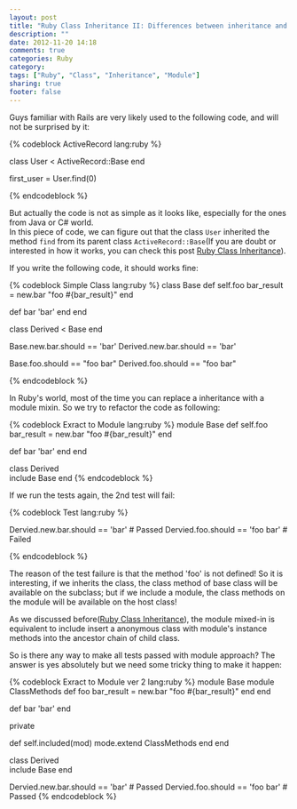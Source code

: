 ```yaml
---
layout: post
title: "Ruby Class Inheritance II: Differences between inheritance and mixin"
description: ""
date: 2012-11-20 14:18
comments: true
categories: Ruby
category: 
tags: ["Ruby", "Class", "Inheritance", "Module"]
sharing: true
footer: false
---
```


Guys familiar with Rails are very likely used to the following code, and will not be surprised by it:

{% codeblock ActiveRecord lang:ruby %}

class User < ActiveRecord::Base
end

first_user = User.find(0)

{% endcodeblock %}

But actually the code is not as simple as it looks like, especially for the ones from Java or C# world.  
In this piece of code, we can figure out that the class `User` inherited the method `find` from its parent class `ActiveRecord::Base`(If you are doubt or interested in how it works, you can check this post [Ruby Class Inheritance](/blog/2012/08/23/ruby-class-inheritance/)).

If you write the following code, it should works fine:

{% codeblock Simple Class lang:ruby %}
class Base 
  def self.foo
    bar_result = new.bar
    "foo #{bar_result}"
  end
  
  def bar
    'bar'
  end
end

class Derived < Base
end

Base.new.bar.should == 'bar'
Derived.new.bar.should == 'bar'

Base.foo.should == "foo bar"
Derived.foo.should == "foo bar"

{% endcodeblock %}

In Ruby's world, most of the time you can replace a inheritance with a module mixin. So we try to refactor the code as following:

{% codeblock Exract to Module lang:ruby %}
module Base
  def self.foo
    bar_result = new.bar
    "foo #{bar_result}"
  end
  
  def bar
    'bar'
  end
end

class Derived  
  include Base
end
{% endcodeblock %}

If we run the tests again, the 2nd test will fail:

{% codeblock Test lang:ruby %}

Dervied.new.bar.should == 'bar' # Passed
Dervied.foo.should == 'foo bar' # Failed

{% endcodeblock %}

The reason of the test failure is that the method 'foo' is not defined!
So it is interesting, if we inherits the class, the class method of base class will be available on the subclass; but if we include a module, the class methods on the module will be available on the host class!

As we discussed before([Ruby Class Inheritance](/blog/2012/08/23/ruby-class-inheritance)), the module mixed-in is equivalent to include insert a anonymous class with module's instance methods into the ancestor chain of child class.


So is there any way to make all tests passed with module approach? The answer is yes absolutely but we need some tricky thing to make it happen:

{% codeblock Exract to Module ver 2 lang:ruby %}
module Base
  module ClassMethods
    def foo
      bar_result = new.bar
      "foo #{bar_result}"
    end
  end
  
  def bar
    'bar'
  end
  
  private 
  
  def self.included(mod)
    mode.extend ClassMethods
  end
end

class Derived  
  include Base
end

Dervied.new.bar.should == 'bar' # Passed
Dervied.foo.should == 'foo bar' # Passed
{% endcodeblock %}

